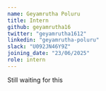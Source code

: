 ```yaml
---
name: Geyamrutha Poluru
title: Intern
github: geyamrutha16
twitter: "geyamrutha1612"
linkedin: "geyamrutha-poluru"
slack: "U092JN46Y9Z"
joining_date: "23/06/2025"
role: intern
---
```


Still waiting for this
